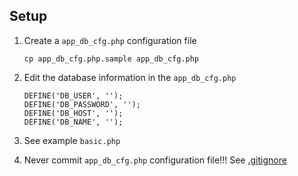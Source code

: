 ## Setup 

1. Create a `app_db_cfg.php` configuration file
    ```
    cp app_db_cfg.php.sample app_db_cfg.php
    ```

2. Edit the database information in the `app_db_cfg.php`
    ```
    DEFINE('DB_USER', '');
    DEFINE('DB_PASSWORD', '');
    DEFINE('DB_HOST', '');
    DEFINE('DB_NAME', '');
    ```

3. See example `basic.php` 

4. Never commit `app_db_cfg.php` configuration file!!!
    See [.gitignore](../.gitignore)